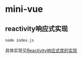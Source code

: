 # mini-vue

## reactivity响应式实现

```bash
node index.js
```

具体实现见[Reactivity响应式库的实现](doc/Reactivity-README.md)
